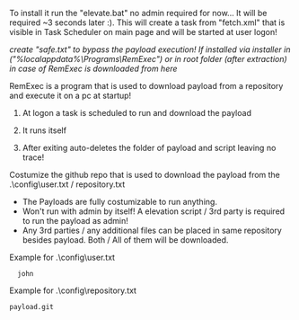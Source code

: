 To install it run the "elevate.bat" no admin required for now... It will be required ~3 seconds later :). This will create a task from "fetch.xml" that is visible in Task Scheduler on main page and will be started at user logon!

*create "safe.txt" to bypass the payload execution! If installed via installer in ("%localappdata%\Programs\RemExec") or in root folder (after extraction) in case of RemExec is downloaded from here*
  
  
  
  
  RemExec is a program that is used to download payload from a repository and execute it on a pc at startup!

1. At logon a task is scheduled to run and download the payload
  
2. It runs itself
  
3. After exiting auto-deletes the folder of payload and script leaving no trace!

Costumize the github repo that is used to download the payload from the .\config\user.txt / repository.txt


+ The Payloads are fully costumizable to run anything.
+ Won't run with admin by itself! A elevation script / 3rd party is required to run the payload as admin!
+ Any 3rd parties / any additional files can be placed in same repository besides payload. Both / All of them will be downloaded.


Example for .\config\user.txt

      john

Example for .\config\repository.txt

    payload.git

